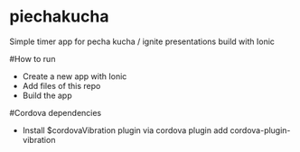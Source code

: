 # piechakucha
Simple timer app for pecha kucha / ignite presentations build with Ionic

#How to run

- Create a new app with Ionic
- Add files of this repo
- Build the app


#Cordova dependencies
- Install $cordovaVibration plugin via cordova plugin add cordova-plugin-vibration

